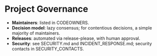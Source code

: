 
# Project Governance
- **Maintainers**: listed in CODEOWNERS.
- **Decision model**: lazy consensus; for contentious decisions, a simple majority of maintainers.
- **Releases**: automated via release-please, with human approval.
- **Security**: see SECURITY.md and INCIDENT_RESPONSE.md; security contacts in SECURITY_CONTACTS.
